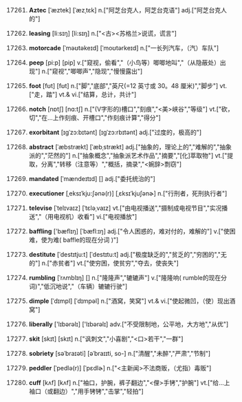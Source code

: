 17261. **Aztec**
[ˈæztek]  [ˈæzˌtɛk]
n.["阿芝台克人，阿芝台克语"]  adj.["阿芝台克人的"]  

17262. **leasing**
[li:sɪŋ]  [li:sɪŋ]
n.["<古><苏格兰>说谎，谎言"]  

17263. **motorcade**
[ˈməʊtəkeɪd]  [ˈmoʊtərkeɪd]
n.["一长列汽车，（汽）车队"]  

17264. **peep**
[pi:p]  [pip]
v.["窥视，偷看","（小鸟等）唧唧地叫","（从隐蔽处）出现"]  n.["窥视","唧唧声","隐现","慢慢露出"]  

17265. **foot**
[fʊt]  [fʊt]
n.["脚","底部","英尺(=12 英寸或 30。48 厘米)","脚步"]  vt.["走，踏"]  vt.& vi.["结算，总计，共计"]  

17266. **notch**
[nɒtʃ]  [nɑ:tʃ]
n.["(V字形的)槽口","刻痕","<美>峡谷","等级"]  vt.["砍，切","在…上作刻痕、开槽口","作刻痕计算","得分"]  

17267. **exorbitant**
[ɪgˈzɔ:bɪtənt]  [ɪgˈzɔ:rbɪtənt]
adj.["过度的，极高的"]  

17268. **abstract**
[ˈæbstrækt]  [ˈæbˌstrækt]
adj.["抽象的，理论上的","难解的","抽象派的","茫然的"]  n.["抽象概念","抽象派艺术作品","摘要","[化]萃取物"]  vt.["提取，分离","转移（注意等）","概括，摘录","<婉辞>剽窃"]  

17269. **mandated**
[ˈmændeɪtɪd]  []
adj.["委托统治的"]  

17270. **executioner**
[ˌeksɪˈkju:ʃənə(r)]  [ˌɛksɪˈkjuʃənɚ]
n.["行刑者，死刑执行者"]  

17271. **televise**
[ˈtelɪvaɪz]  [ˈtɛləˌvaɪz]
vt.["由电视播送","摄制成电视节目","实况播送","（用电视机）收看"]  vi.["电视播放"]  

17272. **baffling**
['bæflɪŋ]  [ˈbæfl:ɪŋ]
adj.["令人困惑的，难对付的，难解的"]  v.["使困难，使为难( baffle的现在分词 )"]  

17273. **destitute**
[ˈdestɪtju:t]  [ˈdestɪtu:t]
adj.["极度缺乏的","贫乏的","穷困的","无的"]  n.["赤贫者"]  vt.["使穷困，使贫穷","夺去，使丧失"]  

17274. **rumbling**
[ˈrʌmblɪŋ]  []
n.["隆隆声","辘辘声"]  v.["隆隆响( rumble的现在分词)","低沉地说","（车辆）辘辘行驶"]  

17275. **dimple**
[ˈdɪmpl]  [ˈdɪmpəl]
n.["酒窝，笑窝"]  vt.& vi.["使起微凹，（使）现出酒窝"]  

17276. **liberally**
['lɪbərəlɪ]  ['lɪbərəlɪ]
adv.["不受限制地，公平地，大方地","从优"]  

17277. **skit**
[skɪt]  [skɪt]
n.["讽刺文","小喜剧","<口>若干","一群"]  

17278. **sobriety**
[səˈbraɪəti]  [əˈbraɪɪti, so-]
n.["清醒","未醉","严肃","节制"]  

17279. **peddler**
[ˈpedlə(r)]  [ˈpɛdlɚ]
n.["<主新闻>不法商贩，（尤指）毒贩"]  

17280. **cuff**
[kʌf]  [kʌf]
n.["袖口，护腕，裤子翻边","<俚>手铐","护腕"]  vt.["给…上袖口（或翻边）","用手铐铐","击掌","轻拍"]  

